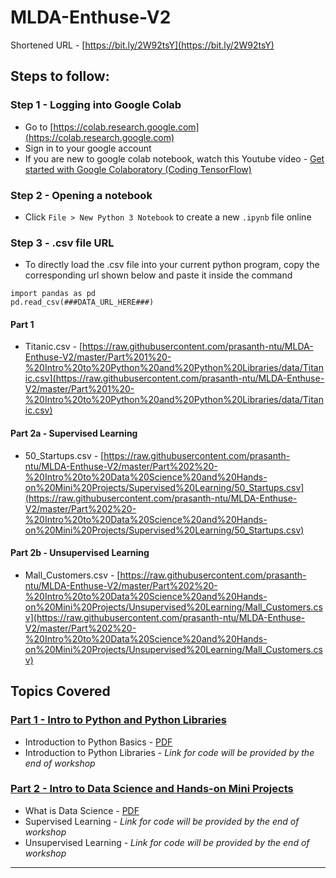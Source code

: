 # MLDA-Enthuse-V2

Shortened URL - [https://bit.ly/2W92tsY](https://bit.ly/2W92tsY)

## Steps to follow:
### Step 1 - Logging into Google Colab

- Go to [https://colab.research.google.com](https://colab.research.google.com)
- Sign in to your google account
- If you are new to google colab notebook, watch this Youtube video -  [Get started with Google Colaboratory (Coding TensorFlow)](https://youtu.be/inN8seMm7UI)

### Step 2 - Opening a notebook
- Click `File > New Python 3 Notebook` to create a new `.ipynb` file online

### Step 3 - .csv file URL
- To directly load the .csv file into your current python program, copy the corresponding url shown below and paste it inside the command 
```
import pandas as pd
pd.read_csv(###DATA_URL_HERE###)
```


#### Part 1 
- Titanic.csv - [https://raw.githubusercontent.com/prasanth-ntu/MLDA-Enthuse-V2/master/Part%201%20-%20Intro%20to%20Python%20and%20Python%20Libraries/data/Titanic.csv](https://raw.githubusercontent.com/prasanth-ntu/MLDA-Enthuse-V2/master/Part%201%20-%20Intro%20to%20Python%20and%20Python%20Libraries/data/Titanic.csv)
  
#### Part 2a - Supervised Learning
- 50_Startups.csv - [https://raw.githubusercontent.com/prasanth-ntu/MLDA-Enthuse-V2/master/Part%202%20-%20Intro%20to%20Data%20Science%20and%20Hands-on%20Mini%20Projects/Supervised%20Learning/50_Startups.csv](https://raw.githubusercontent.com/prasanth-ntu/MLDA-Enthuse-V2/master/Part%202%20-%20Intro%20to%20Data%20Science%20and%20Hands-on%20Mini%20Projects/Supervised%20Learning/50_Startups.csv)
  
#### Part 2b - Unsupervised Learning  
- Mall_Customers.csv - [https://raw.githubusercontent.com/prasanth-ntu/MLDA-Enthuse-V2/master/Part%202%20-%20Intro%20to%20Data%20Science%20and%20Hands-on%20Mini%20Projects/Unsupervised%20Learning/Mall_Customers.csv](https://raw.githubusercontent.com/prasanth-ntu/MLDA-Enthuse-V2/master/Part%202%20-%20Intro%20to%20Data%20Science%20and%20Hands-on%20Mini%20Projects/Unsupervised%20Learning/Mall_Customers.csv)


## Topics Covered
### [Part 1 - Intro to Python and Python Libraries](https://github.com/prasanth-ntu/MLDA-Enthuse-V2/tree/master/Part%201%20-%20Intro%20to%20Python%20and%20Python%20Libraries)
- Introduction to Python Basics - [PDF](https://github.com/prasanth-ntu/MLDA-Enthuse-V2/blob/master/Part%201%20-%20Intro%20to%20Python%20and%20Python%20Libraries/Introduction%20to%20Python%20Basics.pdf)
- Introduction to Python Libraries - _Link for code will be provided by the end of workshop_

### [Part 2 - Intro to Data Science and Hands-on Mini Projects](https://github.com/prasanth-ntu/MLDA-Enthuse-V2/tree/master/Part%202%20-%20Intro%20to%20Data%20Science%20and%20Hands-on%20Mini%20Projects)
- What is Data Science - [PDF](https://github.com/prasanth-ntu/MLDA-Enthuse-V2/tree/master/Part%202%20-%20Intro%20to%20Data%20Science%20and%20Hands-on%20Mini%20Projects)
- Supervised Learning - _Link for code will be provided by the end of workshop_
- Unsupervised Learning -  _Link for code will be provided by the end of workshop_

-----
